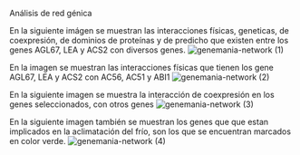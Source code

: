 Análisis de red génica

En la siguiente imágen se muestran las interacciones físicas, geneticas, de coexpresión,  de dominios de proteínas y  de predicho que existen entre los genes AGL67, LEA y ACS2 con diversos genes.
 ![genemania-network (1)](https://user-images.githubusercontent.com/67446388/85810276-296bf980-b720-11ea-92ce-718a9d000103.jpg)
 
En la imagen se muestran las interacciones físicas que tienen los gene AGL67, LEA y ACS2 con AC56, AC51 y ABI1
![genemania-network (2)](https://user-images.githubusercontent.com/67446388/85810982-4bff1200-b722-11ea-89b1-878aad26cd6b.jpg)

En la siguiente imagen se muestra la interacción de coexpresión en los genes seleccionados, con otros genes
![genemania-network (3)](https://user-images.githubusercontent.com/67446388/85811464-d85e0480-b723-11ea-9c06-bc501bb56f9d.jpg)

En la siguiente imagen también se muestran los genes que que estan implicados en la aclimatación del frío, son los que se encuentran marcados en color verde.
![genemania-network (4)](https://user-images.githubusercontent.com/67446388/85812538-82d72700-b726-11ea-856d-9065e5c7d2ba.jpg)
